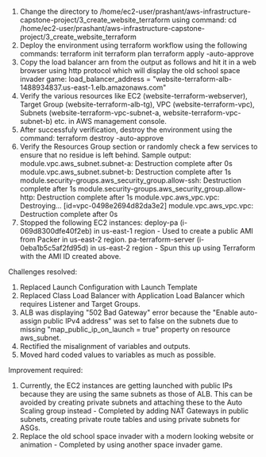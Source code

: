 1. Change the directory to /home/ec2-user/prashant/aws-infrastructure-capstone-project/3_create_website_terraform using command: cd /home/ec2-user/prashant/aws-infrastructure-capstone-project/3_create_website_terraform
2. Deploy the environment using terraform workflow using the following commands:
	terraform init
	terraform plan
	terraform apply -auto-approve
3. Copy the load balancer arn from the output as follows and hit it in a web browser using http protocol which will display the old school space invader game:
	load_balancer_address = "website-terraform-alb-1488934837.us-east-1.elb.amazonaws.com"
4. Verify the various resources like EC2 (website-terraform-webserver), Target Group (website-terraform-alb-tg), VPC (website-terraform-vpc), Subnets (website-terraform-vpc-subnet-a, website-terraform-vpc-subnet-b) etc. in AWS management console.
5. After successfuly verification, destroy the environment using the command:
	terraform destroy -auto-approve
6. Verify the Resources Group section or randomly check a few services to ensure that no residue is left behind. Sample output:
	module.vpc.aws_subnet.subnet-a: Destruction complete after 0s
	module.vpc.aws_subnet.subnet-b: Destruction complete after 1s
	module.security-groups.aws_security_group.allow-ssh: Destruction complete after 1s
	module.security-groups.aws_security_group.allow-http: Destruction complete after 1s
	module.vpc.aws_vpc.vpc: Destroying... [id=vpc-0498e2694d82da3e2]
	module.vpc.aws_vpc.vpc: Destruction complete after 0s
7. Stopped the following EC2 instances:
	deploy-pa (i-069d8300dfe40f2eb) in us-east-1 region - Used to create a public AMI from Packer in us-east-2 region.
	pa-terraform-server (i-0eba1b5c5af2fd95d) in us-east-2 region - Spun this up using Terraform with the AMI ID created above.

Challenges resolved:
1. Replaced Launch Configuration with Launch Template
2. Replaced Class Load Balancer with Application Load Balancer which requires Listener and Target Groups.
3. ALB was displaying "502 Bad Gateway" error because the "Enable auto-assign public IPv4 address" was set to false on the subnets due to missing "map_public_ip_on_launch = true" property on resource aws_subnet.
4. Rectified the misalignment of variables and outputs.
5. Moved hard coded values to variables as much as possible. 

Improvement required:
1. Currently, the EC2 instances are getting launched with public IPs because they are using the same subnets as those of ALB. This can be avoided by creating private subnets and attaching these to the Auto Scaling group instead - Completed by adding NAT Gateways in public subnets, creating private route tables and using private subnets for ASGs.
2. Replace the old school space invader with a modern looking website or animation - Completed by using another space invader game.
